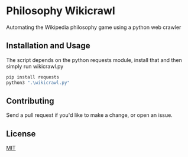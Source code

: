 # Philosophy Wikicrawl

Automating the Wikipedia philosophy game using a python web crawler

## Installation and Usage

The script depends on the python requests module, install that and then simply run wikicrawl.py

```bash
pip install requests
python3 ".\wikicrawl.py"
```

## Contributing
Send a pull request if you'd like to make a change, or open an issue.

## License
[MIT](https://github.com/anshunderscore/wordle_solver/blob/main/LICENSE)
